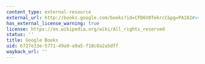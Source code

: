 ```yaml
---
content_type: external-resource
external_url: http://books.google.com/books?id=CFB6V8TekrcC&pg=PA182#v=onepage
has_external_license_warning: true
license: https://en.wikipedia.org/wiki/All_rights_reserved
status: ''
title: Google Books
uid: 6727e33e-5771-49a9-a9a5-f18c0a2a5dff
wayback_url: ''
---
```

